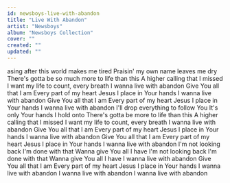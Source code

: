 ```yaml
---
id: newsboys-live-with-abandon
title: "Live With Abandon"
artist: "Newsboys"
album: "Newsboys Collection"
cover: ""
created: ""
updated: ""
---
```


asing after this world makes me tired
Praisin' my own name leaves me dry
There's gotta be so much more to life than this
A higher calling that I missed
I want my life to count, every breath
I wanna live with abandon
Give You all that I am
Every part of my heart Jesus
I place in Your hands
I wanna live with abandon
Give You all that I am
Every part of my heart Jesus
I place in Your hands
I wanna live with abandon
I'll drop everything to follow You
It's only Your hands I hold onto
There's gotta be more to life than this
A higher calling that I missed
I want my life to count, every breath
I wanna live with abandon
Give You all that I am
Every part of my heart Jesus
I place in Your hands
I wanna live with abandon
Give You all that I am
Every part of my heart Jesus
I place in Your hands
I wanna live with abandon
I'm not looking back
I'm done with that
Wanna give You all I have
I'm not looking back
I'm done with that
Wanna give You all I have
I wanna live with abandon
Give You all that I am
Every part of my heart Jesus
I place in Your hands
I wanna live with abandon
I wanna live with abandon
I wanna live with abandon